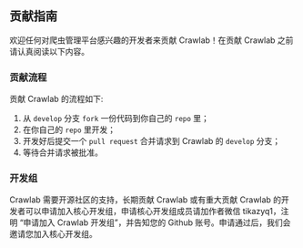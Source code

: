 ## 贡献指南

欢迎任何对爬虫管理平台感兴趣的开发者来贡献 Crawlab！在贡献 Crawlab 之前请认真阅读以下内容。

### 贡献流程

贡献 Crawlab 的流程如下:

1. 从 `develop` 分支 `fork` 一份代码到你自己的 `repo` 里；
2. 在你自己的 `repo` 里开发；
3. 开发好后提交一个 `pull request` 合并请求到 Crawlab 的 `develop` 分支；
4. 等待合并请求被批准。

### 开发组

Crawlab 需要开源社区的支持，长期贡献 Crawlab 或有重大贡献 Crawlab 的开发者可以申请加入核心开发组，申请核心开发组成员请加作者微信 tikazyq1，注明 “申请加入 Crawlab 开发组”，并告知您的 Github 账号。申请通过后，我们会邀请您加入核心开发组。